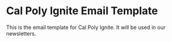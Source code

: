 # Cal Poly Ignite Email Template
This is the email template for Cal Poly Ignite. It will be used in our newsletters.
